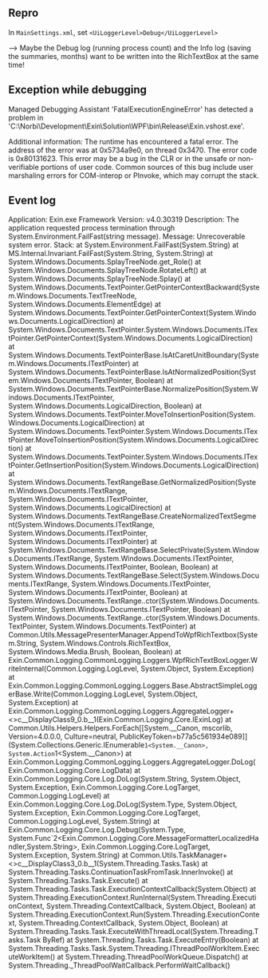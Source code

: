 Repro
-----

In `MainSettings.xml`, set `<UiLoggerLevel>Debug</UiLoggerLevel>`

--> Maybe the Debug log (running process count) and the Info log (saving the summaries, months) want to be written into the RichTextBox at the same time!

Exception while debugging
-------------------------

Managed Debugging Assistant 'FatalExecutionEngineError' has detected a problem in 'C:\Norbi\Development\Exin\Solution\WPF\bin\Release\Exin.vshost.exe'.

Additional information: The runtime has encountered a fatal error. The address of the error was at 0x5734a9e0, on thread 0x3470. The error code is 0x80131623. This error may be a bug in the CLR or in the unsafe or non-verifiable portions of user code. Common sources of this bug include user marshaling errors for COM-interop or PInvoke, which may corrupt the stack.


Event log
---------

Application: Exin.exe
Framework Version: v4.0.30319
Description: The application requested process termination through System.Environment.FailFast(string message).
Message: Unrecoverable system error.
Stack:
   at System.Environment.FailFast(System.String)
   at MS.Internal.Invariant.FailFast(System.String, System.String)
   at System.Windows.Documents.SplayTreeNode.get_Role()
   at System.Windows.Documents.SplayTreeNode.RotateLeft()
   at System.Windows.Documents.SplayTreeNode.Splay()
   at System.Windows.Documents.TextPointer.GetPointerContextBackward(System.Windows.Documents.TextTreeNode, System.Windows.Documents.ElementEdge)
   at System.Windows.Documents.TextPointer.GetPointerContext(System.Windows.Documents.LogicalDirection)
   at System.Windows.Documents.TextPointer.System.Windows.Documents.ITextPointer.GetPointerContext(System.Windows.Documents.LogicalDirection)
   at System.Windows.Documents.TextPointerBase.IsAtCaretUnitBoundary(System.Windows.Documents.ITextPointer)
   at System.Windows.Documents.TextPointerBase.IsAtNormalizedPosition(System.Windows.Documents.ITextPointer, Boolean)
   at System.Windows.Documents.TextPointerBase.NormalizePosition(System.Windows.Documents.ITextPointer, System.Windows.Documents.LogicalDirection, Boolean)
   at System.Windows.Documents.TextPointer.MoveToInsertionPosition(System.Windows.Documents.LogicalDirection)
   at System.Windows.Documents.TextPointer.System.Windows.Documents.ITextPointer.MoveToInsertionPosition(System.Windows.Documents.LogicalDirection)
   at System.Windows.Documents.TextPointer.System.Windows.Documents.ITextPointer.GetInsertionPosition(System.Windows.Documents.LogicalDirection)
   at System.Windows.Documents.TextRangeBase.GetNormalizedPosition(System.Windows.Documents.ITextRange, System.Windows.Documents.ITextPointer, System.Windows.Documents.LogicalDirection)
   at System.Windows.Documents.TextRangeBase.CreateNormalizedTextSegment(System.Windows.Documents.ITextRange, System.Windows.Documents.ITextPointer, System.Windows.Documents.ITextPointer)
   at System.Windows.Documents.TextRangeBase.SelectPrivate(System.Windows.Documents.ITextRange, System.Windows.Documents.ITextPointer, System.Windows.Documents.ITextPointer, Boolean, Boolean)
   at System.Windows.Documents.TextRangeBase.Select(System.Windows.Documents.ITextRange, System.Windows.Documents.ITextPointer, System.Windows.Documents.ITextPointer, Boolean)
   at System.Windows.Documents.TextRange..ctor(System.Windows.Documents.ITextPointer, System.Windows.Documents.ITextPointer, Boolean)
   at System.Windows.Documents.TextRange..ctor(System.Windows.Documents.TextPointer, System.Windows.Documents.TextPointer)
   at Common.Utils.MessagePresenterManager.AppendToWpfRichTextbox(System.String, System.Windows.Controls.RichTextBox, System.Windows.Media.Brush, Boolean, Boolean)
   at Exin.Common.Logging.CommonLogging.Loggers.WpfRichTextBoxLogger.WriteInternal(Common.Logging.LogLevel, System.Object, System.Exception)
   at Exin.Common.Logging.CommonLogging.Loggers.Base.AbstractSimpleLoggerBase.Write(Common.Logging.LogLevel, System.Object, System.Exception)
   at Exin.Common.Logging.CommonLogging.Loggers.AggregateLogger+<>c__DisplayClass9_0.<DoLog>b__1(Exin.Common.Logging.Core.IExinLog)
   at Common.Utils.Helpers.Helpers.ForEach[[System.__Canon, mscorlib, Version=4.0.0.0, Culture=neutral, PublicKeyToken=b77a5c561934e089]](System.Collections.Generic.IEnumerable`1<System.__Canon>, System.Action`1<System.__Canon>)
   at Exin.Common.Logging.CommonLogging.Loggers.AggregateLogger.DoLog(Exin.Common.Logging.Core.LogData)
   at Exin.Common.Logging.Core.Log.DoLog(System.String, System.Object, System.Exception, Exin.Common.Logging.Core.LogTarget, Common.Logging.LogLevel)
   at Exin.Common.Logging.Core.Log.DoLog(System.Type, System.Object, System.Exception, Exin.Common.Logging.Core.LogTarget, Common.Logging.LogLevel, System.String)
   at Exin.Common.Logging.Core.Log.Debug(System.Type, System.Func`2<Exin.Common.Logging.Core.MessageFormatterLocalizedHandler,System.String>, Exin.Common.Logging.Core.LogTarget, System.Exception, System.String)
   at Common.Utils.TaskManager+<>c__DisplayClass3_0.<AfterTaskStarted>b__1(System.Threading.Tasks.Task)
   at System.Threading.Tasks.ContinuationTaskFromTask.InnerInvoke()
   at System.Threading.Tasks.Task.Execute()
   at System.Threading.Tasks.Task.ExecutionContextCallback(System.Object)
   at System.Threading.ExecutionContext.RunInternal(System.Threading.ExecutionContext, System.Threading.ContextCallback, System.Object, Boolean)
   at System.Threading.ExecutionContext.Run(System.Threading.ExecutionContext, System.Threading.ContextCallback, System.Object, Boolean)
   at System.Threading.Tasks.Task.ExecuteWithThreadLocal(System.Threading.Tasks.Task ByRef)
   at System.Threading.Tasks.Task.ExecuteEntry(Boolean)
   at System.Threading.Tasks.Task.System.Threading.IThreadPoolWorkItem.ExecuteWorkItem()
   at System.Threading.ThreadPoolWorkQueue.Dispatch()
   at System.Threading._ThreadPoolWaitCallback.PerformWaitCallback()
